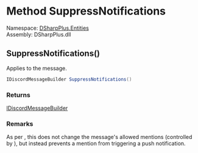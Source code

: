 # Method SuppressNotifications

Namespace: [DSharpPlus.Entities](DSharpPlus.Entities.md)  
Assembly: DSharpPlus.dll

## <a id="DSharpPlus_Entities_IDiscordMessageBuilder_SuppressNotifications"></a>SuppressNotifications\(\)

Applies <xref href="DSharpPlus.MessageFlags.SupressNotifications" data-throw-if-not-resolved="false"></xref> to the message.

```csharp
IDiscordMessageBuilder SuppressNotifications()
```

### Returns

[IDiscordMessageBuilder](DSharpPlus.Entities.IDiscordMessageBuilder.md)

### Remarks

As per <xref href="DSharpPlus.MessageFlags.SupressNotifications" data-throw-if-not-resolved="false"></xref>, this does not change the message's allowed mentions
(controlled by <xref href="DSharpPlus.Entities.IDiscordMessageBuilder.AddMentions(System.Collections.Generic.IEnumerable%7bDSharpPlus.Entities.IMention%7d)" data-throw-if-not-resolved="false"></xref>), but instead prevents a mention from triggering a push notification.

